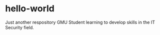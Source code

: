# hello-world
Just another respository
GMU Student learning to develop skills in the IT Security field. 
